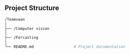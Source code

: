## Project Structure

```bash
/Teamsean
│
├── /Computer vision      
│   
├── /Forcasting
│
└── README.md                  # Project documentation
```